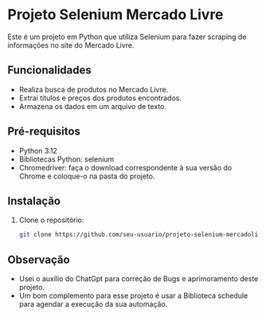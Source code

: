# Projeto Selenium Mercado Livre

Este é um projeto em Python que utiliza Selenium para fazer scraping de informações no site do Mercado Livre.

## Funcionalidades

- Realiza busca de produtos no Mercado Livre.
- Extrai títulos e preços dos produtos encontrados.
- Armazena os dados em um arquivo de texto.

## Pré-requisitos

- Python 3.12
- Bibliotecas Python: selenium
- Chromedriver: faça o download correspondente à sua versão do Chrome e coloque-o na pasta do projeto.

## Instalação

1. Clone o repositório:
   ```bash
   git clone https://github.com/seu-usuario/projeto-selenium-mercadolivre.git

## Observação

- Usei o auxílio do ChatGpt para correção de Bugs e aprimoramento deste projeto.
- Um bom complemento para esse projeto é usar a Biblioteca schedule para agendar a execução da sua automação.
